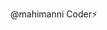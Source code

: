 @mahimanni
Coder⚡️
<!---
mahimanni/mahimanni is a ✨ special ✨ repository because its `README.md` (this file) appears on your GitHub profile.
You can click the Preview link to take a look at your changes.
--->
